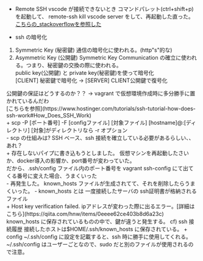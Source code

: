 + Remote SSH vscode が接続できないとき
コマンドパレット(ctrl+shift+p)を起動して、 remote-ssh kill vscode server をして、再起動した直った。<br>
[こちらの_stackoverflowを参照した](https://stackoverflow.com/questions/67374506/visual-studio-code-remote-ssh-no-longer-working-waiting-for-server-log)<br>



+ ssh の暗号化
1. Symmetric Key (秘密鍵)
通信の暗号化に使われる。(http"s"的な)
2. Asymmetric Key (公開鍵)
Symmetric Key Communication の確立に使われる。つまり、秘密鍵の交換の際に使われる。<br>
public key(公開鍵) と private key(秘密鍵)を使って暗号化<br>
[CLIENT] 秘密鍵で暗号化 -> [SERVER] CLIENT公開鍵で復号化<br>
<?> 公開鍵の保証はどうするのか？？ -> vagrant で仮想環境作成時に多分勝手に置かれているんだわ<br>
[こちらを参照](https://www.hostinger.com/tutorials/ssh-tutorial-how-does-ssh-work#How_Does_SSH_Work)<br>


+ scp -P [ポート番号] -F [configファイル] [対象ファイル] [hostname]@:[ディレクトリ]
[対象]がディレクトリなら -r オプション<br>
- scp の仕組みは?
SSH ベース、ssh 接続を確立している必要があるらしい、、あれ？<br>



+ 存在しないパイプに書き込もうとしました。
仮想マシンを再起動したさいか、docker導入の影響か、port番号が変わっていた。<br>
だから、.ssh/config ファイル内のポート番号を vagrant ssh-config にて出てくる番号に変えた場合、うまくいった<br>
  - 再発生した。
  known_hosts ファイルが生成されてて、それを削除したらうまくいった。
  - known_hosts とは
  一度接続したサーバの ssh証明書が格納されるファイル<br>


+ Host key verification failed.
  ipアドレスが変わった際に出るエラー。[詳細はこちら](https://qiita.com/hnw/items/0eeee62ce403b8d6a23c)<br>
  known_hosts に保存されているものの中で、鍵が違うと発生する。
cf) ssh 接続履歴
  接続したホストは$HOME/.ssh/known_hosts に保存されている。

+ config
~/.ssh/config  に設定を記載すると、ssh 時に勝手に使用してくれる。
~/.ssh/config はユーザーごとなので、sudo だと別のファイルが使用されるので注意。